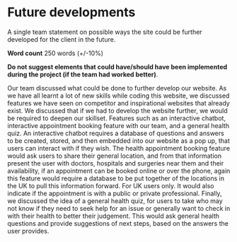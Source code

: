 # Future developments

A single team statement on possible ways the site could be further developed for the client in the future.

**Word count** 250 words (+/-10%)

**Do not suggest elements that could have/should have been implemented during the project (if the team had worked better)**.

Our team discussed what could be done to further develop our website. As we have all learnt a lot of new skills while coding this website, we discussed features we have seen on competitor and inspirational websites that already exist. We discussed that if we had to develop the website further, we would be required to deepen our skillset. Features such as an interactive chatbot, interactive appointment booking feature with our team, and a general health quiz. An interactive chatbot requires a database of questions and answers to be created, stored, and then embedded into our website as a pop up, that users can interact with if they wish. The health appointment booking feature would ask users to share their general location, and from that information present the user with doctors, hospitals and surgeries near them and their availability, if an appointment can be booked online or over the phone, again this feature would require a database to be put together of the locations in the UK to pull this information forward. For UK users only. It would also indicate if the appointment is with a public or private professional. Finally, we discussed the idea of a general health quiz, for users to take who may not know if they need to seek help for an issue or generally want to check in with their health to better their judgement. This would ask general health questions and provide suggestions of next steps, based on the answers the user provides.
